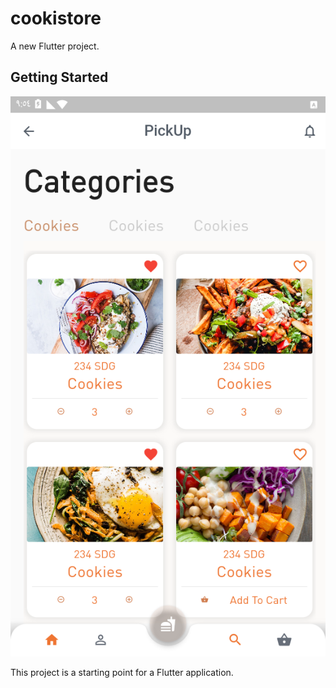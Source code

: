 # cookistore

A new Flutter project.

## Getting Started
![Alt text](https://github.com/taghassan54/cookistore/blob/master/Screenshot_%D9%A2%D9%A0%D9%A2%D9%A0-%D9%A0%D9%A2-%D9%A1%D9%A7-%D9%A0%D9%A9-%D9%A5%D9%A4-%D9%A5%D9%A9.png?raw=true "Optional Title")

This project is a starting point for a Flutter application.

